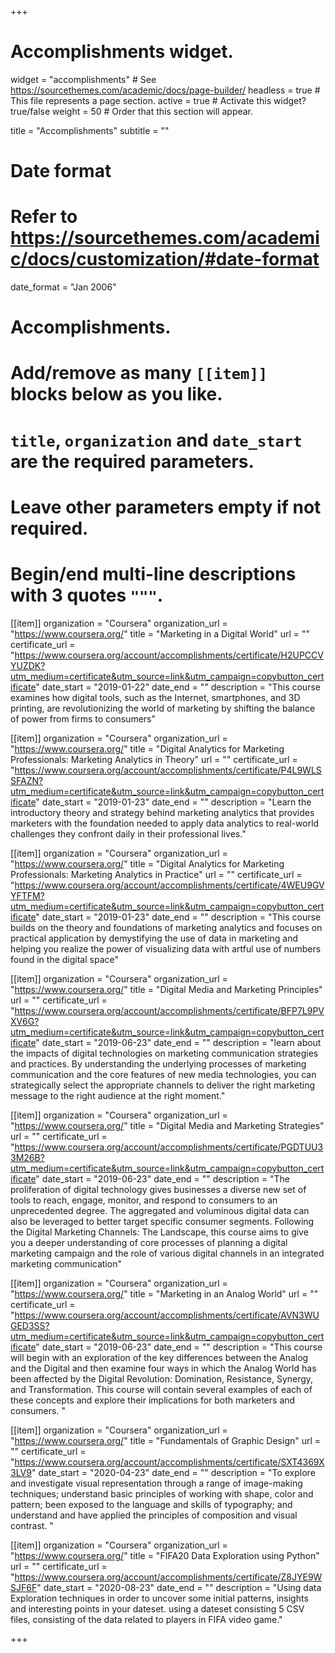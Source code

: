 +++
# Accomplishments widget.
widget = "accomplishments"  # See https://sourcethemes.com/academic/docs/page-builder/
headless = true  # This file represents a page section.
active = true  # Activate this widget? true/false
weight = 50  # Order that this section will appear.

title = "Accomplish&shy;ments"
subtitle = ""

# Date format
#   Refer to https://sourcethemes.com/academic/docs/customization/#date-format
date_format = "Jan 2006"

# Accomplishments.
#   Add/remove as many `[[item]]` blocks below as you like.
#   `title`, `organization` and `date_start` are the required parameters.
#   Leave other parameters empty if not required.
#   Begin/end multi-line descriptions with 3 quotes `"""`.



[[item]]
  organization = "Coursera"
  organization_url = "https://www.coursera.org/"
  title = "Marketing in a Digital World"
  url = ""
  certificate_url = "https://www.coursera.org/account/accomplishments/certificate/H2UPCCVYUZDK?utm_medium=certificate&utm_source=link&utm_campaign=copybutton_certificate"
  date_start = "2019-01-22"
  date_end = ""
  description = "This course examines how digital tools, such as the Internet, smartphones, and 3D printing, are revolutionizing the world of marketing by shifting the balance of power from firms to consumers"
  
[[item]]
  organization = "Coursera"
  organization_url = "https://www.coursera.org/"
  title = "Digital Analytics for Marketing Professionals: Marketing Analytics in Theory"
  url = ""
  certificate_url = "https://www.coursera.org/account/accomplishments/certificate/P4L9WLSSFAZN?utm_medium=certificate&utm_source=link&utm_campaign=copybutton_certificate"
  date_start = "2019-01-23"
  date_end = ""
  description = "Learn the introductory theory and strategy behind marketing analytics that provides marketers with the foundation needed to apply data analytics to real-world challenges they confront daily in their professional lives."
  
[[item]]
  organization = "Coursera"
  organization_url = "https://www.coursera.org/"
  title = "Digital Analytics for Marketing Professionals: Marketing Analytics in Practice"
  url = ""
  certificate_url = "https://www.coursera.org/account/accomplishments/certificate/4WEU9GVYFTFM?utm_medium=certificate&utm_source=link&utm_campaign=copybutton_certificate"
  date_start = "2019-01-23"
  date_end = ""
  description = "This course builds on the theory and foundations of marketing analytics and focuses on practical application by demystifying the use of data in marketing and helping you realize the power of visualizing data with artful use of numbers found in the digital space"
  
[[item]]
  organization = "Coursera"
  organization_url = "https://www.coursera.org/"
  title = "Digital Media and Marketing Principles"
  url = ""
  certificate_url = "https://www.coursera.org/account/accomplishments/certificate/BFP7L9PVXV6G?utm_medium=certificate&utm_source=link&utm_campaign=copybutton_certificate"
  date_start = "2019-06-23"
  date_end = ""
  description = "learn about the impacts of digital technologies on marketing communication strategies and practices. By understanding the underlying processes of marketing communication and the core features of new media technologies, you can strategically select the appropriate channels to deliver the right marketing message to the right audience at the right moment."
  
[[item]]
  organization = "Coursera"
  organization_url = "https://www.coursera.org/"
  title = "Digital Media and Marketing Strategies"
  url = ""
  certificate_url = "https://www.coursera.org/account/accomplishments/certificate/PGDTUU33M26B?utm_medium=certificate&utm_source=link&utm_campaign=copybutton_certificate"
  date_start = "2019-06-23"
  date_end = ""
  description = "The proliferation of digital technology gives businesses a diverse new set of tools to reach, engage, monitor, and respond to consumers to an unprecedented degree. The aggregated and voluminous digital data can also be leveraged to better target specific consumer segments. Following the Digital Marketing Channels: The Landscape, this course aims to give you a deeper understanding of core processes of planning a digital marketing campaign and the role of various digital channels in an integrated marketing communication"
  
[[item]]
  organization = "Coursera"
  organization_url = "https://www.coursera.org/"
  title = "Marketing in an Analog World"
  url = ""
  certificate_url = "https://www.coursera.org/account/accomplishments/certificate/AVN3WUGED3SS?utm_medium=certificate&utm_source=link&utm_campaign=copybutton_certificate"
  date_start = "2019-06-23"
  date_end = ""
  description = "This course will begin with an exploration of the key differences between the Analog and the Digital and then examine four ways in which the Analog World has been affected by the Digital Revolution: Domination, Resistance, Synergy, and Transformation. This course will contain several examples of each of these concepts and explore their implications for both marketers and consumers. "

[[item]]
  organization = "Coursera"
  organization_url = "https://www.coursera.org/"
  title = "Fundamentals of Graphic Design"
  url = ""
  certificate_url = "https://www.coursera.org/account/accomplishments/certificate/SXT4369X3LV9"
  date_start = "2020-04-23"
  date_end = ""
  description = "To explore and investigate visual representation through a range of image-making techniques; understand basic principles of working with shape, color and pattern; been exposed to the language and skills of typography; and understand and have applied the principles of composition and visual contrast. "
  
  [[item]]
  organization = "Coursera"
  organization_url = "https://www.coursera.org/"
  title = "FIFA20 Data Exploration using Python"
  url = ""
  certificate_url = "https://www.coursera.org/account/accomplishments/certificate/Z8JYE9WSJF6F"
  date_start = "2020-08-23"
  date_end = ""
  description = "Using data Exploration techniques in order to uncover some initial patterns, insights and interesting points in your dateset. using a dateset consisting 5 CSV files, consisting of the data related to players in FIFA video game."

+++
